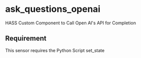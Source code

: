 # ask_questions_openai
HASS Custom Component to Call Open AI's API for Completion

## Requirement
This sensor requires the Python Script set_state
